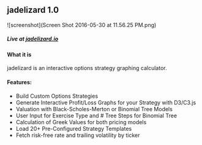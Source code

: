 ## jadelizard 1.0
![screenshot](Screen Shot 2016-05-30 at 11.56.25 PM.png)
##### Live at **[jadelizard.io](http://jadelizard.io)**

#### What it is
jadelizard is an interactive options strategy graphing calculator.

#### Features: 
* Build Custom Options Strategies
* Generate Interactive Profit/Loss Graphs for your Strategy with D3/C3.js
* Valuation with Black-Scholes-Merton or Binomial Tree Models 
* User Input for Exercise Type and # Tree Steps for Binomial Tree
* Calculation of Greek Values for both pricing models
* Load 20+ Pre-Configured Strategy Templates
* Fetch risk-free rate and trailing volatility by ticker 



